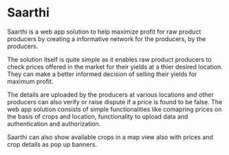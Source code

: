 # Saarthi
Saarthi is a web app solution to help maximize profit for raw product producers by creating a informative network for the producers, by the producers.  

The solution itself is quite simple as it enables raw product producers to check prices offered in the market for their yields at a thier desired location.
They can make a better informed decision of selling their yields for maximum profit.

The details are uploaded by the producers at various locations and other producers can also verify or raise dispute if a price is found to be false.
The web app solution consists of simple functionalities like comapring prices on the basis of crops and location, functionality to upload data and authentication
and authorization.

Saarthi can also show available crops in a map view also with prices and crop details as pop up banners.
